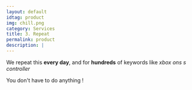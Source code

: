 ```yaml
---
layout: default
idtag: product
img: chill.png
category: Services
title: 3. Repeat
permalink: product
description: |
---
```


We repeat this **every day**, and for **hundreds** of keywords like _xbox ons s controller_

You don't have to do anything !
